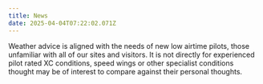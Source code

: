 ```yaml
---
title: News
date: 2025-04-04T07:22:02.071Z
---
```

Weather advice is aligned with the needs of new low airtime pilots, those unfamiliar with all of our sites and visitors.  It is not directly for experienced pilot rated XC conditions, speed wings or other specialist conditions thought may be of interest to compare against their personal thoughts.